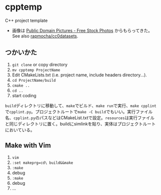 # cpptemp

C++ project template

- 画像は [Public Domain Pictures - Free Stock Photos](http://www.publicdomainpictures.net/) からもらってきた。See also [rapmocha/cc0datasets](https://github.com/rapmocha/cc0datasets).

## つかいかた

1. `git clone` or copy directory
1. `mv cpptemp ProjectName`
1. Edit CMakeLists.txt (i.e. project name, include headers directory...).
1. `cd ProjectName/build`
1. `cmake ..`
1. `cd ..`
1. start coding

`build`ディレクトリに移動して、`make`でビルド、`make run`で実行、`make cpplint`で`cpplint.py`。プロジェクトルートで`make -C build`でもいい。実行ファイル名、`cpplint.py`のパスなどはCMakeList.txtで設定。`resources`は実行ファイルと同じディレクトリに置く。buildにsimlinkを貼り、実体はプロジェクトルートにおいている。

## Make with Vim

1. `vim`
1. `:set makeprg=cd\ build&&make`
1. `:make`
1. debug
1. `:make`
1. debug
1. ...

